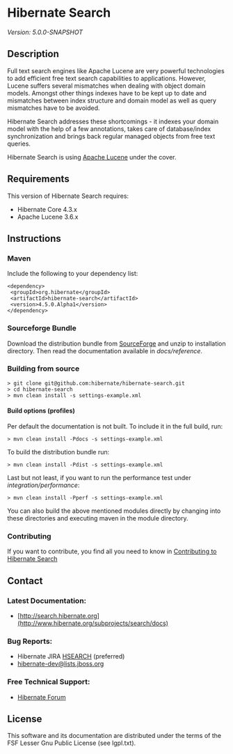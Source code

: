 # Hibernate Search

*Version: 5.0.0-SNAPSHOT*

## Description

Full text search engines like Apache Lucene are very powerful technologies to add efficient free text search
capabilities to applications. However, Lucene suffers several mismatches when dealing with object domain models.
Amongst other things indexes have to be kept up to date and mismatches between index structure and domain model
as well as query mismatches have to be avoided.

Hibernate Search addresses these shortcomings - it indexes your domain model with the help of a few annotations,
takes care of database/index synchronization and brings back regular managed objects from free text queries.

Hibernate Search is using [Apache Lucene](http://lucene.apache.org/) under the cover.

## Requirements

This version of Hibernate Search requires:

* Hibernate Core 4.3.x
* Apache Lucene 3.6.x

## Instructions

### Maven 

Include the following to your dependency list:

    <dependency>
     <groupId>org.hibernate</groupId>
     <artifactId>hibernate-search</artifactId>
     <version>4.5.0.Alpha1</version>
    </dependency>

### Sourceforge Bundle

Download the distribution bundle from [SourceForge](http://sourceforge.net/projects/hibernate/files/hibernate-search) and unzip to installation directory. Then read the documentation available in *docs/reference*.

### Building from source

    > git clone git@github.com:hibernate/hibernate-search.git
    > cd hibernate-search
    > mvn clean install -s settings-example.xml

#### Build options (profiles)

Per default the documentation is not built. To include it in the full build, run:

    > mvn clean install -Pdocs -s settings-example.xml

To build the distribution bundle run:

    > mvn clean install -Pdist -s settings-example.xml

Last but not least, if you want to run the performance test under _integration/performance_:

    > mvn clean install -Pperf -s settings-example.xml

You can also build the above mentioned modules directly by changing into these directories and executing maven in the
module directory.

### Contributing
    
If you want to contribute, you find all you need to know in [Contributing to Hibernate Search](http://community.jboss.org/wiki/ContributingtoHibernateSearch)

## Contact

### Latest Documentation:

* [http://search.hibernate.org](http://www.hibernate.org/subprojects/search/docs)

### Bug Reports:

* Hibernate JIRA [HSEARCH](https://hibernate.atlassian.net/browse/HSEARCH) (preferred)
* hibernate-dev@lists.jboss.org

### Free Technical Support:

* [Hibernate Forum](http://forum.hibernate.org/viewforum.php?f=9)

## License

This software and its documentation are distributed under the terms of the FSF Lesser Gnu Public License (see lgpl.txt).

